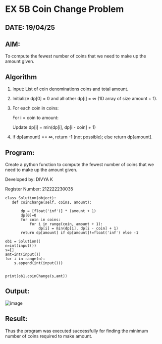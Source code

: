 # EX 5B Coin Change Problem
## DATE: 19/04/25

## AIM:
To compute the fewest number of coins that we need to make up the amount given.

## Algorithm
1. Input: List of coin denominations coins and total amount.

2. Initialize dp[0] = 0 and all other dp[i] = ∞ (1D array of size amount + 1).

3. For each coin in coins:

   For i = coin to amount:

   Update dp[i] = min(dp[i], dp[i - coin] + 1)

4. If dp[amount] == ∞, return -1 (not possible); else return dp[amount].


## Program:

Create a python function to compute the fewest number of coins that we need to make up the amount given.

Developed by: DIVYA K

Register Number: 212222230035

```
class Solution(object):
   def coinChange(self, coins, amount):
 
       dp = [float('inf')] * (amount + 1)
       dp[0]=0
       for coin in coins:
           for i in range(coin, amount + 1):
               dp[i] = min(dp[i], dp[i - coin] + 1)
       return dp[amount] if dp[amount]!=float('inf') else -1
      
ob1 = Solution()
n=int(input())
s=[]
amt=int(input())
for i in range(n):
    s.append(int(input()))


print(ob1.coinChange(s,amt))
```

## Output:
![image](https://github.com/user-attachments/assets/705d2654-607f-46d1-9f20-923316167037)


## Result:
Thus the program was executed successfully for finding the minimum number of coins required to make amount.
